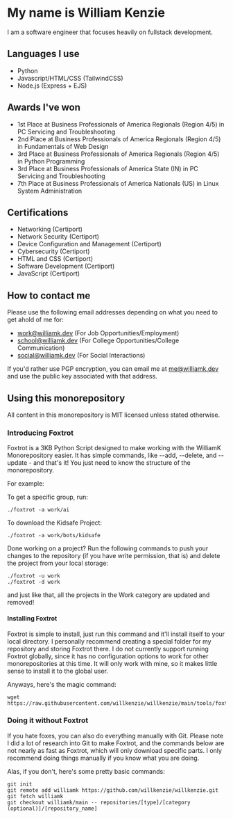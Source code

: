 # My name is William Kenzie
I am a software engineer that focuses heavily on fullstack development.

## Languages I use
- Python
- Javascript/HTML/CSS (TailwindCSS)
- Node.js (Express + EJS)

## Awards I've won
- 1st Place at Business Professionals of America Regionals (Region 4/5) in PC Servicing and Troubleshooting
- 2nd Place at Business Professionals of America Regionals (Region 4/5) in Fundamentals of Web Design
- 3rd Place at Business Professionals of America Regionals (Region 4/5) in Python Programming
- 3rd Place at Business Professionals of America State (IN) in PC Servicing and Troubleshooting
- 7th Place at Business Professionals of America Nationals (US) in Linux System Administration

## Certifications
- Networking (Certiport)
- Network Security (Certiport)
- Device Configuration and Management (Certiport)
- Cybersecurity (Certiport)
- HTML and CSS (Certiport)
- Software Development (Certiport)
- JavaScript (Certiport)

## How to contact me
Please use the following email addresses depending on what you need to get ahold of me for:
- work@williamk.dev (For Job Opportunities/Employment)
- school@williamk.dev (For College Opportunities/College Communication)
- social@williamk.dev (For Social Interactions)

If you'd rather use PGP encryption, you can email me at me@williamk.dev and use the public key associated with that address. 

## Using this monorepository
All content in this monorepository is MIT licensed unless stated otherwise.

### Introducing Foxtrot
Foxtrot is a 3KB Python Script designed to make working with the WilliamK Monorepository easier.
It has simple commands, like --add, --delete, and --update - and that's it!
You just need to know the structure of the monorepository.

For example:

To get a specific group, run:
```
./foxtrot -a work/ai
```

To download the Kidsafe Project:
```
./foxtrot -a work/bots/kidsafe
```

Done working on a project? Run the following commands to push your changes to the repository (if you have write permission, that is) and delete the project from your local storage:
```
./foxtrot -u work
./foxtrot -d work
```
and just like that, all the projects in the Work category are updated and removed!

#### Installing Foxtrot
Foxtrot is simple to install, just run this command and it'll install itself to your local directory. I personally recommend creating a special folder for my repository and storing Foxtrot there. I do not currently support running Foxtrot globally, since it has no configuration options to work for other monorepositories at this time. It will only work with mine, so it makes little sense to install it to the global user.

Anyways, here's the magic command:
```
wget https://raw.githubusercontent.com/willkenzie/willkenzie/main/tools/foxtrot
```

### Doing it without Foxtrot
If you hate foxes, you can also do everything manually with Git. Please note I did a lot of research into Git to make Foxtrot, and the commands below are not nearly as fast as Foxtrot, which will only download specific parts. I only recommend doing things manually if you know what you are doing.

Alas, if you don't, here's some pretty basic commands:

```
git init
git remote add williamk https://github.com/willkenzie/willkenzie.git
git fetch williamk
git checkout williamk/main -- repositories/[type]/[category (optional)]/[repository_name]
```